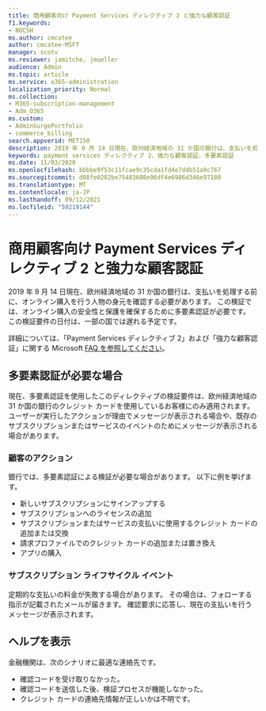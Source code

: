 ```yaml
---
title: 商用顧客向け Payment Services ディレクティブ 2 と強力な顧客認証
f1.keywords:
- NOCSH
ms.author: cmcatee
author: cmcatee-MSFT
manager: scotv
ms.reviewer: jamitche, jmueller
audience: Admin
ms.topic: article
ms.service: o365-administration
localization_priority: Normal
ms.collection:
- M365-subscription-management
- Adm_O365
ms.custom:
- AdminSurgePortfolio
- commerce_billing
search.appverid: MET150
description: 2019 年 9 月 14 日現在、欧州経済地域の 31 か国の銀行は、支払いを処理する前に、オンライン購入を行う人物の身元を確認する必要があります。
keywords: payment services ディレクティブ 2、強力な顧客認証、多要素認証
ms.date: 11/03/2020
ms.openlocfilehash: bbbbe9f53c11fcae9c35cda1fd4e7d4b51a9c767
ms.sourcegitcommit: d08fe0282be75483608e96df4e6986d346e97180
ms.translationtype: MT
ms.contentlocale: ja-JP
ms.lasthandoff: 09/12/2021
ms.locfileid: "59219144"
---
```

# <a name="payment-services-directive-2-and-strong-customer-authentication-for-commercial-customers"></a>商用顧客向け Payment Services ディレクティブ 2 と強力な顧客認証

2019 年 9 月 14 日現在、欧州経済地域の 31 か国の銀行は、支払いを処理する前に、オンライン購入を行う人物の身元を確認する必要があります。 この検証では、オンライン購入の安全性と保護を確保するために多要素認証が必要です。 この検証要件の日付は、一部の国では遅れる予定です。

詳細については、「Payment Services ディレクティブ 2」および「強力な顧客認証」に関する Microsoft [FAQ を参照してください](https://support.microsoft.com/help/4517854/microsoft-account-open-banking-customer-authentication)。

## <a name="when-is-multi-factor-authentication-required"></a>多要素認証が必要な場合

現在、多要素認証を使用したこのディレクティブの検証要件は、欧州経済地域の 31 か国の銀行のクレジット カードを使用しているお客様にのみ適用されます。 ユーザーが実行したアクションが理由でメッセージが表示される場合や、既存のサブスクリプションまたはサービスのイベントのためにメッセージが表示される場合があります。

### <a name="customer-actions"></a>顧客のアクション

銀行では、多要素認証による検証が必要な場合があります。 以下に例を挙げます。

- 新しいサブスクリプションにサインアップする
- サブスクリプションへのライセンスの追加
- サブスクリプションまたはサービスの支払いに使用するクレジット カードの追加または交換
- 請求プロファイルでのクレジット カードの追加または置き換え
- アプリの購入

### <a name="subscription-lifecycle-events"></a>サブスクリプション ライフサイクル イベント

定期的な支払いの料金が失敗する場合があります。 その場合は、フォローする指示が記載されたメールが届きます。 確認要求に応答し、現在の支払いを行うメッセージが表示されます。

## <a name="need-more-help"></a>ヘルプを表示

金融機関は、次のシナリオに最適な連絡先です。

- 確認コードを受け取りなかった。  
- 確認コードを送信した後、検証プロセスが機能しなかった。
- クレジット カードの連絡先情報が正しいかは不明です。
